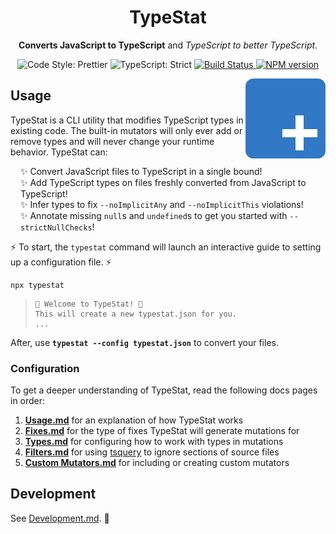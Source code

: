 <h1 align="center">TypeStat</h1>

<p align="center"><strong>Converts JavaScript to TypeScript</strong> and <em>TypeScript to better TypeScript</em>.</p>

<p align="center">
    <img alt="Code Style: Prettier" src="https://img.shields.io/badge/code_style-prettier-14cc21.svg" />
    <img alt="TypeScript: Strict" src="https://img.shields.io/badge/typescript-strict-14cc21.svg" />
    <a href="https://github.com/JoshuaKGoldberg/TypeStat/actions/workflows/push.yml">
        <img alt="Build Status" src="https://img.shields.io/github/workflow/status/JoshuaKGoldberg/TypeStat/Push%20CI" />
    </a>
    <a href="http://badge.fury.io/js/typestat">
        <img alt="NPM version" src="https://badge.fury.io/js/typestat.svg" />
    </a>
</p>

<img align="right" alt="TypeStat logo: the TypeScript blue square with rounded corners, but a plus sign instead of 'TS'" src="./typestat.png">

## Usage

TypeStat is a CLI utility that modifies TypeScript types in existing code.
The built-in mutators will only ever add or remove types and will never change your runtime behavior.
TypeStat can:

<ul style="list-style-type:none;padding-left:1rem;">
    <li>✨ Convert JavaScript files to TypeScript in a single bound!</li>
    <li>✨ Add TypeScript types on files freshly converted from JavaScript to TypeScript!</li>
    <li>✨ Infer types to fix <code>--noImplicitAny</code> and <code>--noImplicitThis</code> violations!</li>
    <li>✨ Annotate missing <code>null</code>s and <code>undefined</code>s to get you started with <code>--strictNullChecks</code>!</li>
</ul>

⚡ To start, the `typestat` command will launch an interactive guide to setting up a configuration file. ⚡

```shell
npx typestat
```

> ```shell
> 👋 Welcome to TypeStat! 👋
> This will create a new typestat.json for you.
> ...
> ```

After, use **`typestat --config typestat.json`** to convert your files.

### Configuration

To get a deeper understanding of TypeStat, read the following docs pages in order:

1. **[Usage.md](./docs/Usage.md)** for an explanation of how TypeStat works
2. **[Fixes.md](./docs/Fixes.md)** for the type of fixes TypeStat will generate mutations for
3. **[Types.md](./docs/Types.md)** for configuring how to work with types in mutations
4. **[Filters.md](./docs/Filters.md)** for using [tsquery](https://github.com/phenomnomnominal/tsquery) to ignore sections of source files
5. **[Custom Mutators.md](./docs/Custom%20Mutators.md)** for including or creating custom mutators

## Development

See [Development.md](./docs/Development.md). 💖

